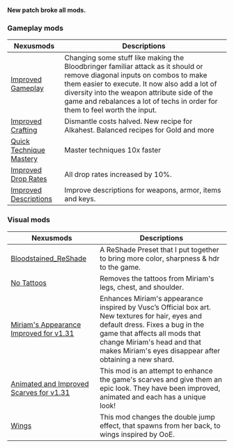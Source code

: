 **New patch broke all mods.**

### **Gameplay mods**
| Nexusmods | Descriptions |
|----------------|--------------|
| [Improved Gameplay](https://www.nexusmods.com/bloodstainedritualofthenight/mods/136) | Changing some stuff like making the Bloodbringer familiar attack as it should or remove diagonal inputs on combos to make them easier to execute. It now also add a lot of diversity into the weapon attribute side of the game and rebalances a lot of techs in order for them to feel worth the input. |
| [Improved Crafting](https://www.nexusmods.com/bloodstainedritualofthenight/mods/65) | Dismantle costs halved. New recipe for Alkahest. Balanced recipes for Gold and more  |
| [Quick Technique Mastery](https://www.nexusmods.com/bloodstainedritualofthenight/mods/60) | Master techniques 10x faster  |
| [Improved Drop Rates](https://www.nexusmods.com/bloodstainedritualofthenight/mods/67) | All drop rates increased by 10%.  |
| [Improved Descriptions](https://www.nexusmods.com/bloodstainedritualofthenight/mods/68) |  Improve descriptions for weapons, armor, items and keys.  |


### **Visual mods**
| Nexusmods | Descriptions |
|----------------|--------------|
| [Bloodstained_ReShade](https://www.nexusmods.com/bloodstainedritualofthenight/mods/1) | A ReShade Preset that I put together to bring more color, sharpness & hdr to the game. |
| [No Tattoos](https://www.nexusmods.com/bloodstainedritualofthenight/mods/11) | Removes the tattoos from Miriam's legs, chest, and shoulder.  |
| [Miriam's Appearance Improved for v1.31](https://www.nexusmods.com/bloodstainedritualofthenight/mods/95) | Enhances Miriam's appearance inspired by Vusc’s Official box art. New textures for hair, eyes and default dress. Fixes a bug in the game that affects all mods that change Miriam's head and that makes Miriam's eyes disappear after obtaining a new shard. |
| [Animated and Improved Scarves for v1.31](https://www.nexusmods.com/bloodstainedritualofthenight/mods/75) | This mod is an attempt to enhance the game's scarves and give them an epic look. They have been improved, animated and each has a unique look! |
| [Wings](https://www.nexusmods.com/bloodstainedritualofthenight/mods/20) |  This mod changes the double jump effect, that spawns from her back, to wings inspired by OoE. |
